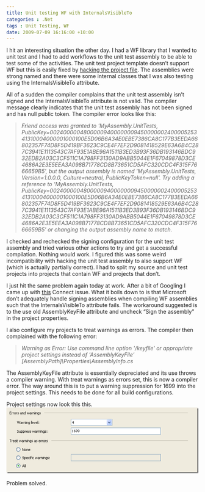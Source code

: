 ```yaml
---
title: Unit testing WF with InternalsVisibleTo
categories : .Net
tags : Unit Testing, WF
date: 2009-07-09 16:16:00 +10:00
---
```


I hit an interesting situation the other day. I had a WF library that I wanted to unit test and I had to add workflows to the unit test assembly to be able to test some of the activities. The unit test project template doesn’t support WF but this is easily fixed by [hacking the project file][0]. The assemblies were strong named and there were some internal classes that I was also testing using the InternalsVisibleTo attribute. 

All of a sudden the compiler complains that the unit test assembly isn’t signed and the InternalsVisibleTo attribute is not valid. The compiler message clearly indicates that the unit test assembly has not been signed and has null public token. The compiler error looks like this:

> _Friend access was granted to 'MyAssembly.UnitTests, PublicKey=0024000004800000940000000945000000240000525341310004000001000100E5D06B6A34E0EBE7386CA8C177B3EEDA66802357F74D8F5D419BF3623C9CE4F7EF2D9081418529E63A6B4C287C3941E1113543C7AF93E1ABE96A1511B3ED3B93F36DB193146BDC932EDB2A03C3CF511C1A798FF3130AD9ABB5044E1F67049878D3CE4686A2E3E5EEA3A098B71778CD8B73651CD5AFC320CDC4F315F7666659B5', but the output assembly is named 'MyAssembly.UnitTests, Version=1.0.0.0, Culture=neutral, PublicKeyToken=null'. Try adding a reference to 'MyAssembly.UnitTests, PublicKey=0024000004800000940000000945000000240000525341310004000001000100E5D06B6A34E0EBE7386CA8C177B3EEDA66802357F74D8F5D419BF3623C9CE4F7EF2D9081418529E63A6B4C287C3941E1113543C7AF93E1ABE96A1511B3ED3B93F36DB193146BDC932EDB2A03C3CF511C1A798FF3130AD9ABB5044E1F67049878D3CE4686A2E3E5EEA3A098B71778CD8B73651CD5AFC320CDC4F315F7666659B5' or changing the output assembly name to match._

<!--more-->

I checked and rechecked the signing configuration for the unit test assembly and tried various other actions to try and get a successful compilation. Nothing would work. I figured this was some weird incompatibility with hacking the unit test assembly to also support WF (which is actually partially correct). I had to split my source and unit test projects into projects that contain WF and projects that don’t.

I just hit the same problem again today at work. After a bit of Googling I came up with [this][1] Connect issue. What it boils down to is that Microsoft don’t adequately handle signing assemblies when compiling WF assemblies such that the InternalsVisibleTo attribute fails. The workaround suggested is to the use old AssemblyKeyFile attribute and uncheck “Sign the assembly” in the project properties.

I also configure my projects to treat warnings as errors. The compiler then complained with the following error:

> _Warning as Error: Use command line option '/keyfile' or appropriate project settings instead of 'AssemblyKeyFile' [AssemblyPath]\Properties\AssemblyInfo.cs_

The AssemblyKeyFile attribute is essentially depreciated and its use throws a compiler warning. With treat warnings as errors set, this is now a compiler error. The way around this is to put a warning suppression for 1699 into the project settings. This needs to be done for all build configurations.

Project settings now look this this.![image][2]

Problem solved.

[0]: /2006/12/12/adding-workflows-to-a-non-wf-project/
[1]: https://connect.microsoft.com/VisualStudio/feedback/ViewFeedback.aspx?FeedbackID=338293
[2]: /files/image_1.png
